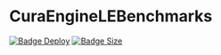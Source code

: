 # CuraEngineLEBenchmarks

[![Badge Deploy]][Deploy]
[![Badge Size]][Size]

<!---------------------------->

[Badge Deploy]: https://img.shields.io/github/actions/workflow/status/lulzbot3d/CuraEngineLE_Benchmarks/static.yml?style=for-the-badge&logoColor=white&logo=Conan&label=Deploy
[Badge Size]: https://img.shields.io/github/repo-size/lulzbot3d/CuraEngineLE_Benchmarks?style=for-the-badge&logoColor=white&logo=GoogleAnalytics

[Deploy]: https://lulzbot3d.github.io/CuraEngineLE_Benchmarks/
[Size]: https://github.com/lulzbot3d/CuraEngineLE_Benchmarks